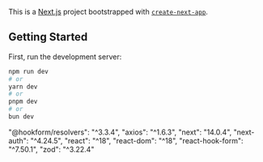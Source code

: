 This is a [Next.js](https://nextjs.org/) project bootstrapped with [`create-next-app`](https://github.com/vercel/next.js/tree/canary/packages/create-next-app).

## Getting Started

First, run the development server:

```bash
npm run dev
# or
yarn dev
# or
pnpm dev
# or
bun dev
```

"@hookform/resolvers": "^3.3.4",
"axios": "^1.6.3",
"next": "14.0.4",
"next-auth": "^4.24.5",
"react": "^18",
"react-dom": "^18",
"react-hook-form": "^7.50.1",
"zod": "^3.22.4"
